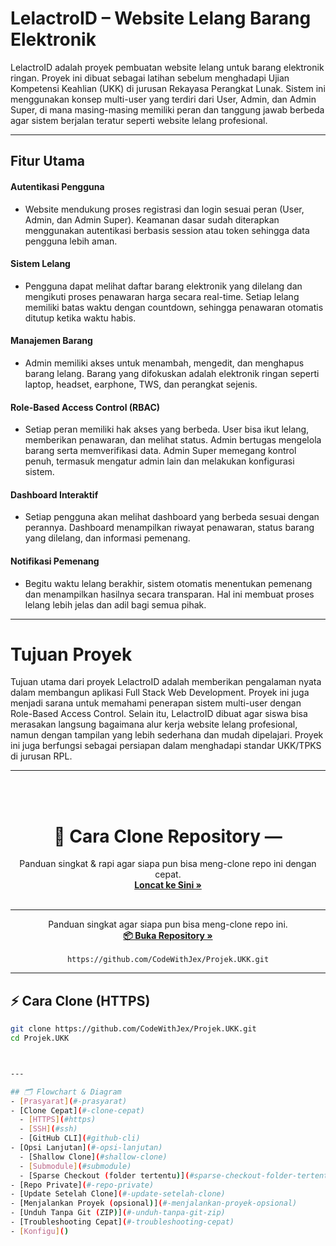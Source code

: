 # LelactroID – Website Lelang Barang Elektronik
LelactroID adalah proyek pembuatan website lelang untuk barang elektronik ringan. Proyek ini dibuat sebagai latihan sebelum menghadapi Ujian Kompetensi Keahlian (UKK) di jurusan Rekayasa Perangkat Lunak. Sistem ini menggunakan konsep multi-user yang terdiri dari User, Admin, dan Admin Super, di mana masing-masing memiliki peran dan tanggung jawab berbeda agar sistem berjalan teratur seperti website lelang profesional.

---
## Fitur Utama
#### Autentikasi Pengguna
- Website mendukung proses registrasi dan login sesuai peran (User, Admin, dan Admin Super). Keamanan dasar sudah diterapkan menggunakan autentikasi berbasis session atau token sehingga data pengguna lebih aman.

#### Sistem Lelang
- Pengguna dapat melihat daftar barang elektronik yang dilelang dan mengikuti proses penawaran harga secara real-time. Setiap lelang memiliki batas waktu dengan countdown, sehingga penawaran otomatis ditutup ketika waktu habis.

#### Manajemen Barang
- Admin memiliki akses untuk menambah, mengedit, dan menghapus barang lelang. Barang yang difokuskan adalah elektronik ringan seperti laptop, headset, earphone, TWS, dan perangkat sejenis.

#### Role-Based Access Control (RBAC)
- Setiap peran memiliki hak akses yang berbeda. User bisa ikut lelang, memberikan penawaran, dan melihat status. Admin bertugas mengelola barang serta memverifikasi data. Admin Super memegang kontrol penuh, termasuk mengatur admin lain dan melakukan konfigurasi sistem.

#### Dashboard Interaktif
- Setiap pengguna akan melihat dashboard yang berbeda sesuai dengan perannya. Dashboard menampilkan riwayat penawaran, status barang yang dilelang, dan informasi pemenang.

#### Notifikasi Pemenang
- Begitu waktu lelang berakhir, sistem otomatis menentukan pemenang dan menampilkan hasilnya secara transparan. Hal ini membuat proses lelang lebih jelas dan adil bagi semua pihak.

---
# Tujuan Proyek
Tujuan utama dari proyek LelactroID adalah memberikan pengalaman nyata dalam membangun aplikasi Full Stack Web Development. Proyek ini juga menjadi sarana untuk memahami penerapan sistem multi-user dengan Role-Based Access Control. Selain itu, LelactroID dibuat agar siswa bisa merasakan langsung bagaimana alur kerja website lelang profesional, namun dengan tampilan yang lebih sederhana dan mudah dipelajari. Proyek ini juga berfungsi sebagai persiapan dalam menghadapi standar UKK/TPKS di jurusan RPL.


---
<br>
<br>

<h1 align="center">🧰 Cara Clone Repository — <Projek.UKK></h1>

<p align="center">
  Panduan singkat & rapi agar siapa pun bisa meng-clone repo ini dengan cepat.
  <br />
  <a href="#-daftar-isi"><strong>Loncat ke Sini »</strong></a>
  <br /><br />
</p>

---

<p align="center">
  Panduan singkat agar siapa pun bisa meng-clone repo ini.
  <br />
  <a href="https://github.com/CodeWithJex/Projek.UKK"><strong>📦 Buka Repository »</strong></a>
  <br /><br />
  <code>https://github.com/CodeWithJex/Projek.UKK.git</code>
</p>

---

## ⚡ Cara Clone (HTTPS)
```bash
git clone https://github.com/CodeWithJex/Projek.UKK.git
cd Projek.UKK



---

## 🗂 Flowchart & Diagram
- [Prasyarat](#-prasyarat)
- [Clone Cepat](#-clone-cepat)
  - [HTTPS](#https)
  - [SSH](#ssh)
  - [GitHub CLI](#github-cli)
- [Opsi Lanjutan](#-opsi-lanjutan)
  - [Shallow Clone](#shallow-clone)
  - [Submodule](#submodule)
  - [Sparse Checkout (folder tertentu)](#sparse-checkout-folder-tertentu)
- [Repo Private](#-repo-private)
- [Update Setelah Clone](#-update-setelah-clone)
- [Menjalankan Proyek (opsional)](#-menjalankan-proyek-opsional)
- [Unduh Tanpa Git (ZIP)](#-unduh-tanpa-git-zip)
- [Troubleshooting Cepat](#-troubleshooting-cepat)
- [Konfigu]()



